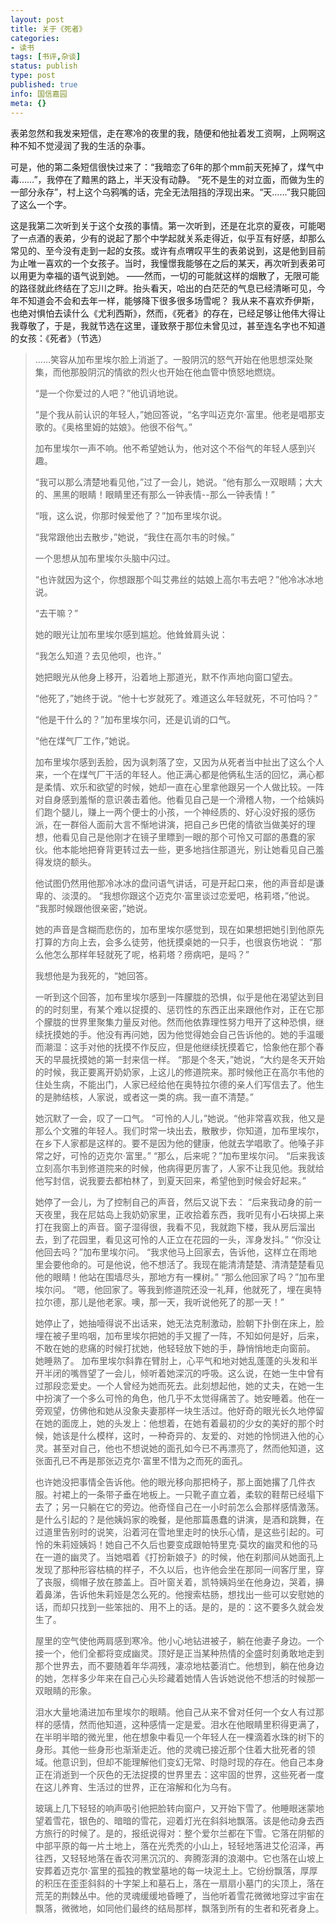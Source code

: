 ```yaml
---
layout: post
title: 关于《死者》
categories:
- 读书
tags: [书评,杂谈]
status: publish
type: post
published: true
info: 国信嘉园
meta: {}
---
```

表弟忽然和我发来短信，走在寒冷的夜里的我，随便和他扯着发工资啊，上网啊这种不知不觉浸润了我的生活的杂事。

可是，他的第二条短信很快过来了：“我暗恋了6年的那个mm前天死掉了，煤气中毒……”，我停在了黯黑的路上，半天没有动静。 “死不是生的对立面，而做为生的一部分永存”，村上这个乌鸦嘴的话，完全无法阻挡的浮现出来。“天……”我只能回了这么一个字。

这是我第二次听到关于这个女孩的事情。第一次听到，还是在北京的夏夜，可能喝了一点酒的表弟，少有的说起了那个中学起就关系走得近，似乎互有好感，却那么常见的、至今没有走到一起的女孩。或许有点喟叹平生的表弟说到，这是他到目前为止唯一喜欢的一个女孩子。当时，我憧憬我能够在之后的某天，再次听到表弟可以用更为幸福的语气说到她。 ——然而，一切的可能就这样的烟散了，无限可能的路径就此终结在了忘川之畔。抬头看天，哈出的白茫茫的气息已经清晰可见，今年不知道会不会和去年一样，能够降下很多很多场雪呢？ 我从来不喜欢乔伊斯，也绝对惧怕去读什么《尤利西斯》，然而，《死者》的存在，已经足够让他伟大得让我尊敬了，于是，我就节选在这里，谨致祭于那位未曾见过，甚至连名字也不知道的女孩：《死者》（节选）

> ……笑容从加布里埃尔脸上消逝了。一股阴沉的怒气开始在他思想深处聚集，而他那股阴沉的情欲的烈火也开始在他血管中愤怒地燃烧。
> 
> “是一个你爱过的人吧？”他讥诮地说。
> 
> 
> “是个我从前认识的年轻人，”她回答说，“名字叫迈克尔·富里。他老是唱那支歌的。《奥格里姆的姑娘》。他很不俗气。”
> 
> 加布里埃尔一声不响。他不希望她认为，他对这个不俗气的年轻人感到兴趣。
> 
> “我可以那么清楚地看见他，”过了一会儿，她说。“他有那么一双眼睛；大大的、黑黑的眼睛！眼睛里还有那么一钟表情--那么一钟表情！”
> 
> “哦，这么说，你那时候爱他了？”加布里埃尔说。
> 
> “我常跟他出去散步，”她说，“我住在高尔韦的时候。”
> 
> 一个思想从加布里埃尔头脑中闪过。
> 
> “也许就因为这个，你想跟那个叫艾弗丝的姑娘上高尔韦去吧？”他冷冰冰地说。
> 
> “去干嘛？”
> 
> 她的眼光让加布里埃尔感到尴尬。他耸耸肩头说：
> 
> “我怎么知道？去见他呗，也许。”
> 
> 她把眼光从他身上移开，沿着地上那道光，默不作声地向窗口望去。
> 
> “他死了，”她终于说。“他十七岁就死了。难道这么年轻就死，不可怕吗？”
> 
> “他是干什么的？”加布里埃尔问，还是讥诮的口气。
> 
> “他在煤气厂工作，”她说。
> 
> 加布里埃尔感到丢脸，因为讽刺落了空，又因为从死者当中扯出了这么个人来，一个在煤气厂干活的年轻人。他正满心都是他俩私生活的回忆，满心都是柔情、欢乐和欲望的时候，她却一直在心里拿他跟另一个人做比较。一阵对自身感到羞惭的意识袭击着他。他看见自己是一个滑稽人物，一个给姨妈们跑个腿儿，赚上一两个便士的小孩，一个神经质的、好心没好报的感伤派，在一群俗人面前大言不惭地讲演，把自己乡巴佬的情欲当做美好的理想，他看见自己是他刚才在镜子里瞟到一眼的那个可怜又可鄙的愚蠢的家伙。他本能地把脊背更转过去一些，更多地挡住那道光，别让她看见自己羞得发烧的额头。
> 
> 他试图仍然用他那冷冰冰的盘问语气讲话，可是开起口来，他的声音却是谦卑的、淡漠的。 “我想你跟这个迈克尔·富里谈过恋爱吧，格莉塔，”他说。 “我那时候跟他很亲密，”她说。
> 
> 她的声音是含糊而悲伤的，加布里埃尔感觉到，现在如果想把她引到他原先打算的方向上去，会多么徒劳，他抚摸桌她的一只手，也很哀伤地说： “那么他怎么那样年轻就死了呢，格莉塔？痨病吧，是吗？”
> 
> 我想他是为我死的，“她回答。
> 
> 一听到这个回答，加布里埃尔感到一阵朦胧的恐惧，似乎是他在渴望达到目的的时刻里，有某个难以捉摸的、惩罚性的东西正出来跟他作对，正在它那个朦胧的世界里聚集力量反对他。然而他依靠理性努力甩开了这种恐惧，继续抚摸她的手。他没有再问她，因为他觉得她会自己告诉他的。她的手温暖而潮湿：这手对他的抚摸不作反应，但是他继续抚摸着它，恰象他在那个春天的早晨抚摸她的第一封来信一样。 “那是个冬天，”她说，“大约是冬天开始的时候，我正要离开奶奶家，上这儿的修道院来。那时候他正在高尔韦他的住处生病，不能出门，人家已经给他在奥特拉尔德的亲人们写信去了。他生的是肺结核，人家说，或者这一类的病。我一直不清楚。”
> 
> 她沉默了一会，叹了一口气。 “可怜的人儿，”她说。“他非常喜欢我，他又是那么个文雅的年轻人。我们时常一块出去，散散步，你知道，加布里埃尔，在乡下人家都是这样的。要不是因为他的健康，他就去学唱歌了。他嗓子非常之好，可怜的迈克尔·富里。” “那么，后来呢？”加布里埃尔问。 “后来我该立刻高尔韦到修道院来的时候，他病得更厉害了，人家不让我见他。我就给他写封信，说我要去都柏林了，到夏天回来，希望他到时候会好起来。”
> 
> 她停了一会儿，为了控制自己的声音，然后又说下去： “后来我动身的前一天夜里，我在尼姑岛上我奶奶家里，正收拾着东西，我听见有小石块掷上来打在我窗上的声音。窗子湿得很，我看不见，我就跑下楼，我从房后溜出去，到了花园里，看见这可怜的人正立在花园的一头，浑身发抖。” “你没让他回去吗？”加布里埃尔问。 “我求他马上回家去，告诉他，这样立在雨地里会要他命的。可是他说，他不想活了。我现在能清清楚楚、清清楚楚看见他的眼睛！他站在围墙尽头，那地方有一棵树。” “那么他回家了吗？”加布里埃尔问。 “嗯，他回家了。等我到修道院还没一礼拜，他就死了，埋在奥特拉尔德，那儿是他老家。噢，那一天，我听说他死了的那一天！”
> 
> 她停止了，她抽噎得说不出话来，她无法克制激动，脸朝下扑倒在床上，脸埋在被子里呜咽，加布里埃尔把她的手又握了一阵，不知如何是好，后来，不敢在她的悲痛的时候打扰她，他轻轻放下她的手，静悄悄地走向窗前。
> 她睡熟了。
> 加布里埃尔斜靠在臂肘上，心平气和地对她乱蓬蓬的头发和半开半闭的嘴唇望了一会儿，倾听着她深沉的呼吸。这么说，在她一生中曾有过那段恋爱史。一个人曾经为她而死去。此刻想起他，她的丈夫，在她一生中扮演了一个多么可怜的角色，他几乎不太觉得痛苦了。她安睡着。他在一旁观望，仿佛他和她从没象夫妻那样一块生活过。他好奇的眼光长久地停留在她的面庞上，她的头发上：他想着，在她有着最初的少女的美好的那个时候，她该是什么模样，这时，一种奇异的、友爱的、对她的怜悯进入他的心灵。甚至对自己，他也不想说她的面孔如今已不再漂亮了，然而他知道，这张面孔已不再是那张迈克尔·富里不惜为之而死的面孔。
> 
> 
> 也许她没把事情全告诉他。他的眼光移向那把椅子，那上面她撂了几件衣服。衬裙上的一条带子垂在地板上。一只靴子直立着，柔软的鞋帮已经塌下去了；另一只躺在它的旁边。他奇怪自己在一小时前怎么会那样感情激荡。是什么引起的？是他姨妈家的晚餐，是他那篇愚蠢的讲演，是酒和跳舞，在过道里告别时的说笑，沿着河在雪地里走时的快乐心情，是这些引起的。可怜的朱莉娅姨妈！她自己不久后也要变成跟帕特里克·莫坎的幽灵和他的马在一道的幽灵了。当她唱着《打扮新娘子》的时候，他在刹那间从她面孔上发现了那种形容枯槁的样子，不久以后，也许他会坐在那同一间客厅里，穿了丧服，绸帽子放在膝盖上。百叶窗关着，凯特姨妈坐在他身边，哭着，擤着鼻涕，告诉他朱莉娅是怎么死的。他搜索枯肠，想找出一些可以安慰她的话，而却只找到一些笨拙的、用不上的话。是的，是的：这不要多久就会发生了。
> 
> 
> 屋里的空气使他两肩感到寒冷。他小心地钻进被子，躺在他妻子身边。一个接一个，他们全都将变成幽灵。顶好是正当某种热情的全盛时刻勇敢地走到那个世界去，而不要随着年华凋残，凄凉地枯萎消亡。他想到，躺在他身边的她，怎样多少年来在自己心头珍藏着她情人告诉她说他不想活的时候那一双眼睛的形象。
> 
> 泪水大量地涌进加布里埃尔的眼睛。他自己从来不曾对任何一个女人有过那样的感情，然而他知道，这种感情一定是爱。泪水在他眼睛里积得更满了，在半明半暗的微光里，他在想象中看见一个年轻人在一棵滴着水珠的树下的身形。其他一些身形也渐渐走近。他的灵魂已接近那个住着大批死者的领域。他意识到，但却不能理解他们变幻无常、时隐时现的存在。他自己本身正在消逝到一个灰色的无法捉摸的世界里去：这牢固的世界，这些死者一度在这儿养育、生活过的世界，正在溶解和化为乌有。
> 
> 玻璃上几下轻轻的响声吸引他把脸转向窗户，又开始下雪了。他睡眼迷蒙地望着雪花，银色的、暗暗的雪花，迎着灯光在斜斜地飘落。该是他动身去西方旅行的时候了。是的，报纸说得对：整个爱尔兰都在下雪。它落在阴郁的中部平原的每一片土地上，落在光秃秃的小山上，轻轻地落进艾伦沼泽，再往西，又轻轻地落在香农河黑沉沉的、奔腾澎湃的浪潮中。它也落在山坡上安葬着迈克尔·富里的孤独的教堂墓地的每一块泥土上。它纷纷飘落，厚厚的积压在歪歪斜斜的十字架上和墓石上，落在一扇扇小墓门的尖顶上，落在荒芜的荆棘丛中。他的灵魂缓缓地昏睡了，当他听着雪花微微地穿过宇宙在飘落，微微地，如同他们最终的结局那样，飘落到所有的生者和死者身上。
